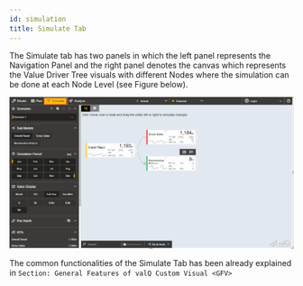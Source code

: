 ```yaml
---
id: simulation
title: Simulate Tab
---
```


The Simulate tab has two panels in which the left panel represents the
Navigation Panel and the right panel denotes the canvas which represents
the Value Driver Tree visuals with different Nodes where the simulation
can be done at each Node Level (see Figure below).

![Simulate Tab option](/doc-images//simu1.png)

The common functionalities of the Simulate Tab has been already
explained in `Section: General Features of valQ Custom Visual <GFV>`

